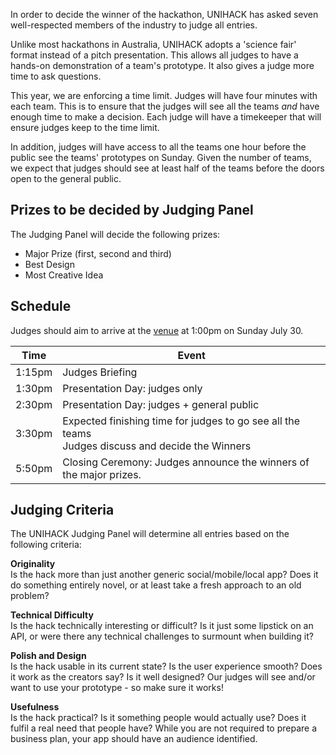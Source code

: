 
In order to decide the winner of the hackathon, UNIHACK has asked seven well-respected
members of the industry to judge all entries.

Unlike most hackathons in Australia, UNIHACK adopts a 'science fair' format instead
of a pitch presentation. This allows all judges to have a hands-on demonstration of a
team's prototype. It also gives a judge more time to ask questions.

This year, we are enforcing a time limit. Judges will have four minutes with each team.
This is to ensure that the judges will see all the teams *and* have enough time to
make a decision. Each judge will have a timekeeper that will ensure judges keep to the
time limit.

In addition, judges will have access to all the teams one hour before the public see
the teams' prototypes on Sunday. Given the number of teams, we expect that judges should see
at least half of the teams before the doors open to the general public.

## Prizes to be decided by Judging Panel

The Judging Panel will decide the following prizes:

- Major Prize (first, second and third)
- Best Design
- Most Creative Idea

## Schedule

Judges should aim to arrive at the [venue](../event/venue.md) at 1:00pm on Sunday July 30.

Time   | Event
------ | -----------
1:15pm | Judges Briefing
1:30pm | Presentation Day: judges only
2:30pm | Presentation Day: judges + general public
3:30pm | Expected finishing time for judges to go see all the teams <br/> Judges discuss and decide the Winners
5:50pm | Closing Ceremony: Judges announce the winners of the major prizes.

## Judging Criteria

The UNIHACK Judging Panel will determine all entries based on the following
criteria:

**Originality**  
Is the hack more than just another generic social/mobile/local app? Does it do
something entirely novel, or at least take a fresh approach to an old problem?

**Technical Difficulty**  
Is the hack technically interesting or difficult? Is it just some lipstick on
an API, or were there any technical challenges to surmount when building it?

**Polish and Design**  
Is the hack usable in its current state? Is the user experience smooth? Does it
work as the creators say? Is it well designed? Our judges will see and/or want
to use your prototype - so make sure it works!

**Usefulness**  
Is the hack practical? Is it something people would actually use? Does it fulfil
a real need that people have? While you are not required to prepare a business
plan, your app should have an audience identified.
